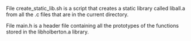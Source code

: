 File create_static_lib.sh is a script that creates a static library called liball.a from all the .c files that are in the current directory.

File main.h is a header file containing all the prototypes of the functions stored in the libholberton.a library.
